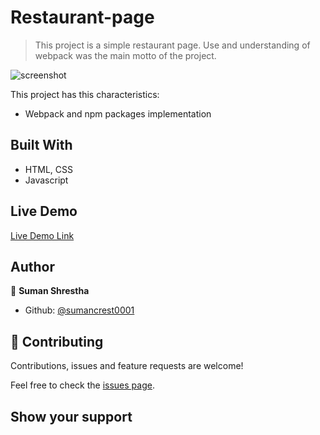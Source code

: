 # Restaurant-page

> This project is a simple restaurant page. Use and understanding of webpack was the main motto of the project.

![screenshot](img/screenshot.png)

This project has this characteristics:
  - Webpack and npm packages implementation

## Built With

- HTML, CSS
- Javascript



## Live Demo

[Live Demo Link](https://sumancrest0001.github.io/restaurant-page/)

## Author

👤 **Suman Shrestha**

- Github: [@sumancrest0001](https://github.com/sumancrest0001)

## 🤝 Contributing

Contributions, issues and feature requests are welcome!

Feel free to check the [issues page](https://github.com/sumancrest0001/restaurant-page/issues).

## Show your support